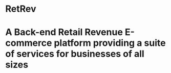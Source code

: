 # RetRev

# A Back-end Retail Revenue E-commerce platform providing a suite of services for businesses of all sizes
